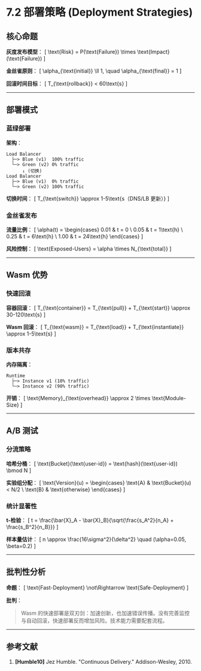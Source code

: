 # 7.2 部署策略 (Deployment Strategies)

## 核心命题

**灰度发布模型**：
\[
\text{Risk} = P(\text{Failure}) \times \text{Impact}(\text{Failure})
\]

**金丝雀原则**：
\[
\alpha_{\text{initial}} \ll 1, \quad \alpha_{\text{final}} = 1
\]

**回滚时间目标**：
\[
T_{\text{rollback}} < 60\text{s}
\]

---

## 部署模式

### 蓝绿部署

**架构**：

```
Load Balancer
  ├─> Blue (v1)  100% traffic
  └─> Green (v2) 0% traffic
      ↓ (切换)
Load Balancer
  ├─> Blue (v1)  0% traffic
  └─> Green (v2) 100% traffic
```

**切换时间**：
\[
T_{\text{switch}} \approx 1-5\text{s（DNS/LB 更新）}
\]

### 金丝雀发布

**流量比例**：
\[
\alpha(t) = \begin{cases}
0.01 & t = 0 \\
0.05 & t = 1\text{h} \\
0.25 & t = 6\text{h} \\
1.00 & t = 24\text{h}
\end{cases}
\]

**风险控制**：
\[
\text{Exposed-Users} = \alpha \times N_{\text{total}}
\]

---

## Wasm 优势

### 快速回滚

**容器回滚**：
\[
T_{\text{container}} = T_{\text{pull}} + T_{\text{start}} \approx 30-120\text{s}
\]

**Wasm 回滚**：
\[
T_{\text{wasm}} = T_{\text{load}} + T_{\text{instantiate}} \approx 1-5\text{s}
\]

### 版本共存

**内存隔离**：

```
Runtime
  ├─> Instance v1 (10% traffic)
  └─> Instance v2 (90% traffic)
```

**开销**：
\[
\text{Memory}_{\text{overhead}} \approx 2 \times \text{Module-Size}
\]

---

## A/B 测试

### 分流策略

**哈希分桶**：
\[
\text{Bucket}(\text{user-id}) = \text{hash}(\text{user-id}) \bmod N
\]

**实验组分配**：
\[
\text{Version}(u) = \begin{cases}
\text{A} & \text{Bucket}(u) < N/2 \\
\text{B} & \text{otherwise}
\end{cases}
\]

### 统计显著性

**t-检验**：
\[
t = \frac{\bar{X}_A - \bar{X}_B}{\sqrt{\frac{s_A^2}{n_A} + \frac{s_B^2}{n_B}}}
\]

**样本量估计**：
\[
n \approx \frac{16\sigma^2}{\delta^2} \quad (\alpha=0.05, \beta=0.2)
\]

---

## 批判性分析

**命题**：
\[
\text{Fast-Deployment} \not\Rightarrow \text{Safe-Deployment}
\]

**批判**：
> Wasm 的快速部署是双刃剑：加速创新，也加速错误传播。没有完善监控与自动回滚，快速部署反而增加风险。技术能力需要配套流程。

---

## 参考文献

1. **[Humble10]** Jez Humble. "Continuous Delivery." Addison-Wesley, 2010.
